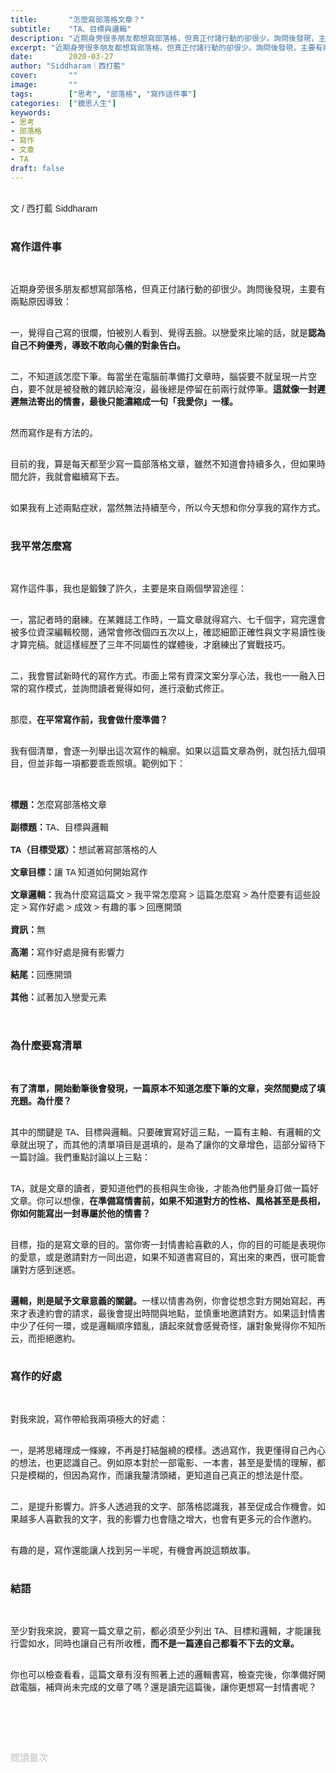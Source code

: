 ```yaml
---
title:       "怎麼寫部落格文章？"
subtitle:    "TA、目標與邏輯"
description: "近期身旁很多朋友都想寫部落格，但真正付諸行動的卻很少。詢問後發現，主要有兩點原因導致..."
excerpt: "近期身旁很多朋友都想寫部落格，但真正付諸行動的卻很少。詢問後發現，主要有兩點原因導致。.."
date:        2020-03-27
author: "Siddharam｜西打藍"
cover:       ""
image:       ""
tags:        ["思考", "部落格", "寫作這件事"]
categories:  ["鏡思人生"]
keywords:
- 思考
- 部落格
- 寫作
- 文章
- TA
draft: false
---
```


<article style="font-family: 'Noto Sans TC', '微軟正黑體', sans-serif; font-weight: 300;">

<br>文 / 西打藍 Siddharam<br><br>

<h3 class="article-h1-color">寫作這件事</h3><br>

近期身旁很多朋友都想寫部落格，但真正付諸行動的卻很少。詢問後發現，主要有兩點原因導致：<br><br>

一，覺得自己寫的很爛，怕被別人看到、覺得丟臉。以戀愛來比喻的話，就是<b>認為自己不夠優秀，導致不敢向心儀的對象告白。</b><br><br>

二，不知道該怎麼下筆。每當坐在電腦前準備打文章時，腦袋要不就呈現一片空白，要不就是被發散的雜訊給淹沒，最後總是停留在前兩行就停筆。<b>這就像一封遲遲無法寄出的情書，最後只能濃縮成一句「我愛你」一樣。</b><br><br>

然而寫作是有方法的。<br><br>

目前的我，算是每天都至少寫一篇部落格文章，雖然不知道會持續多久，但如果時間允許，我就會繼續寫下去。<br><br>

如果我有上述兩點症狀，當然無法持續至今，所以今天想和你分享我的寫作方式。<br><br>


<h3 class="article-h1-color">我平常怎麼寫</h3><br>

寫作這件事，我也是鍛鍊了許久，主要是來自兩個學習途徑：<br><br>

一，當記者時的磨練。在某雜誌工作時，一篇文章就得寫六、七千個字，寫完還會被多位資深編輯校閱，通常會修改個四五次以上，確認細節正確性與文字易讀性後才算完稿。就這樣經歷了三年不同屬性的媒體後，才磨練出了實戰技巧。<br><br>

二，我會嘗試新時代的寫作方式。市面上常有資深文案分享心法，我也一一融入日常的寫作模式，並詢問讀者覺得如何，進行滾動式修正。<br><br>

那麼，<b>在平常寫作前，我會做什麼準備？</b><br><br>

我有個清單，會逐一列舉出這次寫作的輪廓。如果以這篇文章為例，就包括九個項目，但並非每一項都要乖乖照填。範例如下：<br><br><br>

<b>標題：</b>怎麼寫部落格文章<br><br>
<b>副標題：</b>TA、目標與邏輯<br><br>
<b>TA（目標受眾）：</b>想試著寫部落格的人<br><br>
<b>文章目標：</b>讓 TA 知道如何開始寫作<br><br>
<b>文章邏輯：</b>我為什麼寫這篇文 > 我平常怎麼寫 > 這篇怎麼寫 > 為什麼要有這些設定 > 寫作好處 > 成效 > 有趣的事 > 回應開頭<br><br>
<b>資訊：</b>無<br><br>
<b>高潮：</b>寫作好處是擁有影響力<br><br>
<b>結尾：</b>回應開頭<br><br>
<b>其他：</b>試著加入戀愛元素<br><br><br>


<h3 class="article-h1-color">為什麼要寫清單</h3><br>

<b>有了清單，開始動筆後會發現，一篇原本不知道怎麼下筆的文章，突然間變成了填充題。為什麼？</b><br><br>

其中的關鍵是 TA、目標與邏輯。只要確實寫好這三點，一篇有主軸、有邏輯的文章就出現了，而其他的清單項目是選填的，是為了讓你的文章增色，這部分留待下一篇討論。我們重點討論以上三點：<br><br>

TA，就是文章的讀者，要知道他們的長相與生命後，才能為他們量身訂做一篇好文章。你可以想像，<b>在準備寫情書前，如果不知道對方的性格、風格甚至是長相，你如何能寫出一封專屬於他的情書？</b><br><br>

目標，指的是寫文章的目的。當你寄一封情書給喜歡的人，你的目的可能是表現你的愛意，或是邀請對方一同出遊，如果不知道書寫目的，寫出來的東西，很可能會讓對方感到迷惑。<br><br>

<b>邏輯，則是賦予文章意義的關鍵。</b>一樣以情書為例，你會從想念對方開始寫起，再來才表達約會的請求，最後會提出時間與地點，並慎重地邀請對方。如果這封情書中少了任何一環，或是邏輯順序錯亂，讀起來就會感覺奇怪，讓對象覺得你不知所云，而拒絕邀約。<br><br>


<h3 class="article-h1-color">寫作的好處</h3><br>

對我來說，寫作帶給我兩項極大的好處：<br><br>

一，是將思緒理成一條線，不再是打結盤繞的模樣。透過寫作，我更懂得自己內心的想法，也更認識自己。例如原本對於一部電影、一本書，甚至是愛情的理解，都只是模糊的，但因為寫作，而讓我釐清頭緒，更知道自己真正的想法是什麼。<br><br>

二，是提升影響力。許多人透過我的文字、部落格認識我，甚至促成合作機會。如果越多人喜歡我的文字，我的影響力也會隨之增大，也會有更多元的合作邀約。<br><br>

有趣的是，寫作還能讓人找到另一半呢，有機會再說這類故事。<br><br>


<h3 class="article-h1-color">結語</h3><br>

至少對我來說，要寫一篇文章之前，都必須至少列出 TA、目標和邏輯，才能讓我行雲如水，同時也讓自己有所收穫，<b>而不是一篇連自己都看不下去的文章。</b><br><br>

你也可以檢查看看，這篇文章有沒有照著上述的邏輯書寫，檢查完後，你準備好開啟電腦，補齊尚未完成的文章了嗎？還是讀完這篇後，讓你更想寫一封情書呢？<br><br>


<br><br><br>

</article>

<div style="color: #bfbfbf; font-size: 15px;" id="busuanzi_container_page_pv">
  閱讀量<span id="busuanzi_value_page_pv"></span>次
</div>

<script src="../../js/post.js"></script>




